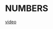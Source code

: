 # NUMBERS
[video](https://drive.google.com/file/d/1NnMOTvewQ1LaKjUdC0AnZTD84ZUwEd7v/view?usp=sharing)
